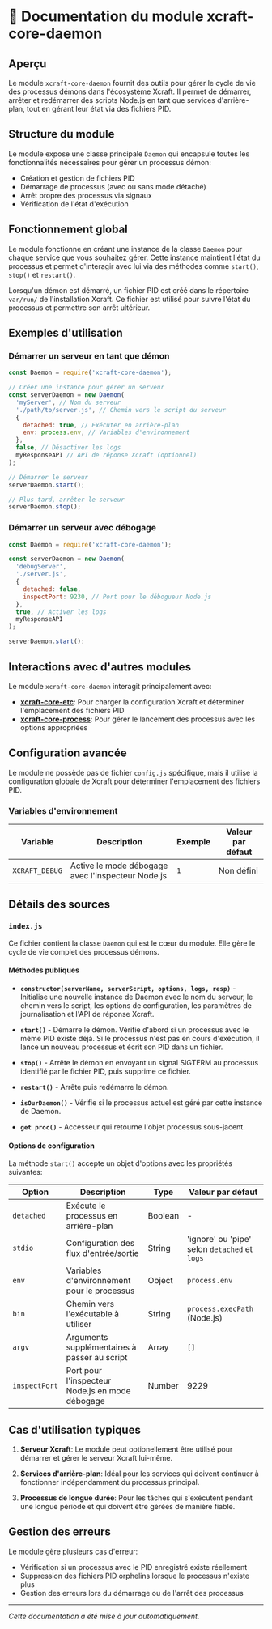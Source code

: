 # 📘 Documentation du module xcraft-core-daemon

## Aperçu

Le module `xcraft-core-daemon` fournit des outils pour gérer le cycle de vie des processus démons dans l'écosystème Xcraft. Il permet de démarrer, arrêter et redémarrer des scripts Node.js en tant que services d'arrière-plan, tout en gérant leur état via des fichiers PID.

## Structure du module

Le module expose une classe principale `Daemon` qui encapsule toutes les fonctionnalités nécessaires pour gérer un processus démon:

- Création et gestion de fichiers PID
- Démarrage de processus (avec ou sans mode détaché)
- Arrêt propre des processus via signaux
- Vérification de l'état d'exécution

## Fonctionnement global

Le module fonctionne en créant une instance de la classe `Daemon` pour chaque service que vous souhaitez gérer. Cette instance maintient l'état du processus et permet d'interagir avec lui via des méthodes comme `start()`, `stop()` et `restart()`.

Lorsqu'un démon est démarré, un fichier PID est créé dans le répertoire `var/run/` de l'installation Xcraft. Ce fichier est utilisé pour suivre l'état du processus et permettre son arrêt ultérieur.

## Exemples d'utilisation

### Démarrer un serveur en tant que démon

```javascript
const Daemon = require('xcraft-core-daemon');

// Créer une instance pour gérer un serveur
const serverDaemon = new Daemon(
  'myServer', // Nom du serveur
  './path/to/server.js', // Chemin vers le script du serveur
  {
    detached: true, // Exécuter en arrière-plan
    env: process.env, // Variables d'environnement
  },
  false, // Désactiver les logs
  myResponseAPI // API de réponse Xcraft (optionnel)
);

// Démarrer le serveur
serverDaemon.start();

// Plus tard, arrêter le serveur
serverDaemon.stop();
```

### Démarrer un serveur avec débogage

```javascript
const Daemon = require('xcraft-core-daemon');

const serverDaemon = new Daemon(
  'debugServer',
  './server.js',
  {
    detached: false,
    inspectPort: 9230, // Port pour le débogueur Node.js
  },
  true, // Activer les logs
  myResponseAPI
);

serverDaemon.start();
```

## Interactions avec d'autres modules

Le module `xcraft-core-daemon` interagit principalement avec:

- **[xcraft-core-etc]**: Pour charger la configuration Xcraft et déterminer l'emplacement des fichiers PID
- **[xcraft-core-process]**: Pour gérer le lancement des processus avec les options appropriées

## Configuration avancée

Le module ne possède pas de fichier `config.js` spécifique, mais il utilise la configuration globale de Xcraft pour déterminer l'emplacement des fichiers PID.

### Variables d'environnement

| Variable       | Description                                       | Exemple | Valeur par défaut |
| -------------- | ------------------------------------------------- | ------- | ----------------- |
| `XCRAFT_DEBUG` | Active le mode débogage avec l'inspecteur Node.js | `1`     | Non défini        |

## Détails des sources

### `index.js`

Ce fichier contient la classe `Daemon` qui est le cœur du module. Elle gère le cycle de vie complet des processus démons.

#### Méthodes publiques

- **`constructor(serverName, serverScript, options, logs, resp)`** - Initialise une nouvelle instance de Daemon avec le nom du serveur, le chemin vers le script, les options de configuration, les paramètres de journalisation et l'API de réponse Xcraft.

- **`start()`** - Démarre le démon. Vérifie d'abord si un processus avec le même PID existe déjà. Si le processus n'est pas en cours d'exécution, il lance un nouveau processus et écrit son PID dans un fichier.

- **`stop()`** - Arrête le démon en envoyant un signal SIGTERM au processus identifié par le fichier PID, puis supprime ce fichier.

- **`restart()`** - Arrête puis redémarre le démon.

- **`isOurDaemon()`** - Vérifie si le processus actuel est géré par cette instance de Daemon.

- **`get proc()`** - Accesseur qui retourne l'objet processus sous-jacent.

#### Options de configuration

La méthode `start()` accepte un objet d'options avec les propriétés suivantes:

| Option        | Description                                     | Type    | Valeur par défaut                             |
| ------------- | ----------------------------------------------- | ------- | --------------------------------------------- |
| `detached`    | Exécute le processus en arrière-plan            | Boolean | -                                             |
| `stdio`       | Configuration des flux d'entrée/sortie          | String  | 'ignore' ou 'pipe' selon `detached` et `logs` |
| `env`         | Variables d'environnement pour le processus     | Object  | `process.env`                                 |
| `bin`         | Chemin vers l'exécutable à utiliser             | String  | `process.execPath` (Node.js)                  |
| `argv`        | Arguments supplémentaires à passer au script    | Array   | `[]`                                          |
| `inspectPort` | Port pour l'inspecteur Node.js en mode débogage | Number  | 9229                                          |

## Cas d'utilisation typiques

1. **Serveur Xcraft**: Le module peut optionellement être utilisé pour démarrer et gérer le serveur Xcraft lui-même.

2. **Services d'arrière-plan**: Idéal pour les services qui doivent continuer à fonctionner indépendamment du processus principal.

3. **Processus de longue durée**: Pour les tâches qui s'exécutent pendant une longue période et qui doivent être gérées de manière fiable.

## Gestion des erreurs

Le module gère plusieurs cas d'erreur:

- Vérification si un processus avec le PID enregistré existe réellement
- Suppression des fichiers PID orphelins lorsque le processus n'existe plus
- Gestion des erreurs lors du démarrage ou de l'arrêt des processus

---

_Cette documentation a été mise à jour automatiquement._

[xcraft-core-etc]: https://github.com/Xcraft-Inc/xcraft-core-etc
[xcraft-core-process]: https://github.com/Xcraft-Inc/xcraft-core-process